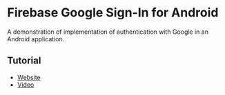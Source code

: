 # Firebase Google Sign-In for Android

A demonstration of implementation of authentication with Google in an Android application.

## Tutorial

* [Website](http://alvarez.tech/android-log-in-con-google/)
* [Video](https://www.youtube.com/watch?v=O3aemJ9eAAA)

